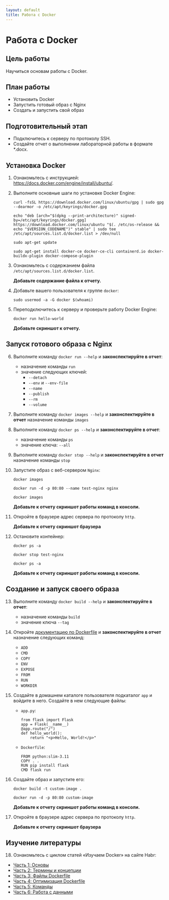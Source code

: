 ```yaml
---
layout: default
title: Работа с Docker
---
```


# Работа с Docker

## Цель работы

Научиться основам работы с Docker.

## План работы

- Установить Docker
- Запустить готовый образ с Nginx
- Создать и запустить свой образ

## Подготовительный этап

- Подключитесь к серверу по протоколу SSH.
- Создайте отчет о выполнении лабораторной работы в формате *.docx.

## Установка Docker

1. Ознакомьтесь с инструкцией: https://docs.docker.com/engine/install/ubuntu/.

2. Выполните основные шаги по установке Docker Engine:

   ```
   curl -fsSL https://download.docker.com/linux/ubuntu/gpg | sudo gpg --dearmor -o /etc/apt/keyrings/docker.gpg

   echo "deb [arch="$(dpkg --print-architecture)" signed-by=/etc/apt/keyrings/docker.gpg] https://download.docker.com/linux/ubuntu "$(. /etc/os-release && echo "$VERSION_CODENAME")" stable" | sudo tee /etc/apt/sources.list.d/docker.list > /dev/null

   sudo apt-get update
   
   sudo apt-get install docker-ce docker-ce-cli containerd.io docker-buildx-plugin docker-compose-plugin
   ```

3. Ознакомьтесь с содержанием файла `/etc/apt/sources.list.d/docker.list`.

   **Добавьте содержание файла к отчету.**

4. Добавьте вашего пользователя к группе `docker`:

   ```
   sudo usermod -a -G docker $(whoami)
   ```

5. Переподключитесь к серверу и проверьте работу Docker Engine:

   ```
   docker run hello-world
   ```

   **Добавьте скриншот к отчету.**

## Запуск готового образа с Nginx

6. Выполните команду `docker run --help` и **законспектируйте в отчет**:

   * назначение команды `run`
   * значение следующих ключей:
     - `--detach`
     - `--env` и `--env-file`
     - `--name`
     - `--publish`
     - `--rm`
     - `--volume`

7. Выполните команду `docker images --help` и **законспектируйте в отчет** назначение команды `images`

8. Выполните команду `docker ps --help` и **законспектируйте в отчет**:

   * назначение команды `ps`
   * значение ключа: `--all`

9. Выполните команду `docker stop --help` и **законспектируйте в отчет** назначение команды `stop`

10. Запустите образ с веб-сервером `Nginx`:

    ```
    docker images

    docker run -d -p 80:80 --name test-nginx nginx

    docker images
    ```

    **Добавьте к отчету скриншот работы команд в консоли.**

11. Откройте в браузере адрес сервера по протоколу `http`.

    **Добавьте к отчету скриншот браузера**

12. Остановите контейнер:

    ```
    docker ps -a

    docker stop test-nginx

    docker ps -a
    ```

    **Добавьте к отчету скриншот работы команд в консоли.**

## Создание и запуск своего образа

13. Выполните команду `docker build --help` и **законспектируйте в отчет**:

    * назначение команды `build`
    * значение ключа `--tag`

14. Откройте [документацию по Dockerfile](https://docs.docker.com/engine/reference/builder/) и **законспектируйте в отчет** назначение следующих команд:

    * `ADD`
    * `CMD`
    * `COPY`
    * `ENV`
    * `EXPOSE`
    * `FROM`
    * `RUN`
    * `WORKDIR`

15. Создайте в домашнем каталоге пользователя подкаталог `app` и войдите в него. Создайте в нем следующие файлы:

    * `app.py`:

      ```
      from flask import Flask
      app = Flask(__name__)
      @app.route("/")
      def hello_world():
          return "<p>Hello, World!</p>"
      ```

    * `Dockerfile`:
      ```
      FROM python:slim-3.11
      COPY . .
      RUN pip install flask
      CMD flask run
      ```

16. Создайте образ и запустите его:

    ```
    docker build -t custom-image .

    docker run -d -p 80:80 custom-image
    ```

    **Добавьте к отчету скриншот работы команд в консоли.**

17. Откройте в браузере адрес сервера по протоколу `http`.

    **Добавьте к отчету скриншот браузера**

## Изучение литературы

18. Ознакомьтесь с циклом статей «Изучаем Docker» на сайте Habr:

* [Часть 1: Основы](https://habr.com/ru/companies/ruvds/articles/438796/)
* [Часть 2: Термины и концепции](https://habr.com/ru/companies/ruvds/articles/439978/)
* [Часть 3: Файлы Dockerfile](https://habr.com/ru/companies/ruvds/articles/439980/)
* [Часть 4: Оптимизация Dockerfile](https://habr.com/ru/companies/ruvds/articles/440658/)
* [Часть 5: Команды](https://habr.com/ru/companies/ruvds/articles/440660/)
* [Часть 6: Работа с данными](https://habr.com/ru/companies/ruvds/articles/441574/)
